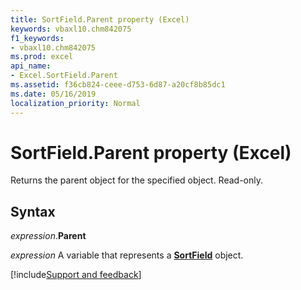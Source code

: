 ```yaml
---
title: SortField.Parent property (Excel)
keywords: vbaxl10.chm842075
f1_keywords:
- vbaxl10.chm842075
ms.prod: excel
api_name:
- Excel.SortField.Parent
ms.assetid: f36cb824-ceee-d753-6d87-a20cf8b85dc1
ms.date: 05/16/2019
localization_priority: Normal
---
```



# SortField.Parent property (Excel)

Returns the parent object for the specified object. Read-only.


## Syntax

_expression_.**Parent**

_expression_ A variable that represents a **[SortField](Excel.SortField.md)** object.




[!include[Support and feedback](~/includes/feedback-boilerplate.md)]